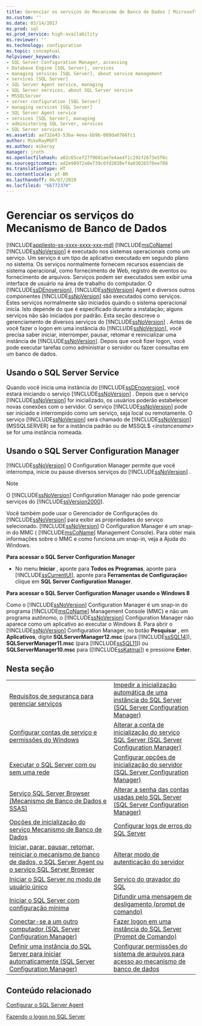 ```yaml
---
title: Gerenciar os serviços do Mecanismo de Banco de Dados | Microsoft Docs
ms.custom: ''
ms.date: 03/14/2017
ms.prod: sql
ms.prod_service: high-availability
ms.reviewer: ''
ms.technology: configuration
ms.topic: conceptual
helpviewer_keywords:
- SQL Server Configuration Manager, accessing
- Database Engine [SQL Server], services
- managing services [SQL Server], about service management
- services [SQL Server]
- SQL Server Agent service, managing
- SQL Server services, about SQL Server service
- MSSQLServer
- server configuration [SQL Server]
- managing services [SQL Server]
- SQL Server Agent service
- services [SQL Server], managing
- administering SQL Server, services
- SQL Server services
ms.assetid: aa732e43-53ba-4eea-bb9b-089da0766fc1
author: MikeRayMSFT
ms.author: mikeray
manager: jroth
ms.openlocfilehash: a02c65cef27f9601ae7e4ae4f1c292f2673e5f6c
ms.sourcegitcommit: ad2e98972a0e739c0fd2038ef4a030265f0ee788
ms.translationtype: HT
ms.contentlocale: pt-BR
ms.lasthandoff: 06/07/2019
ms.locfileid: "66772370"
---
```

# <a name="manage-the-database-engine-services"></a>Gerenciar os serviços do Mecanismo de Banco de Dados
[!INCLUDE[appliesto-ss-xxxx-xxxx-xxx-md](../../includes/appliesto-ss-xxxx-xxxx-xxx-md.md)]
  [!INCLUDE[msCoName](../../includes/msconame-md.md)] [!INCLUDE[ssNoVersion](../../includes/ssnoversion-md.md)] é executado nos sistemas operacionais como um serviço. Um serviço é um tipo de aplicativo executado em segundo plano no sistema. Os serviços normalmente fornecem recursos essenciais de sistema operacional, como fornecimento de Web, registro de eventos ou fornecimento de arquivos. Serviços podem ser executados sem exibir uma interface de usuário na área de trabalho do computador. O [!INCLUDE[ssDEnoversion](../../includes/ssdenoversion-md.md)], [!INCLUDE[ssNoVersion](../../includes/ssnoversion-md.md)] Agent e diversos outros componentes [!INCLUDE[ssNoVersion](../../includes/ssnoversion-md.md)] são executados como serviços. Estes serviços normalmente são iniciados quando o sistema operacional inicia. Isto depende do que é especificado durante a instalação; alguns serviços não são iniciados por padrão. Esta seção descreve o gerenciamento de diversos serviços do [!INCLUDE[ssNoVersion](../../includes/ssnoversion-md.md)] . Antes de você fazer o logon em uma instância do [!INCLUDE[ssNoVersion](../../includes/ssnoversion-md.md)], você precisa saber iniciar, interromper, pausar, retomar e reinicializar uma instância de [!INCLUDE[ssNoVersion](../../includes/ssnoversion-md.md)]. Depois que você fizer logon, você pode executar tarefas como administrar o servidor ou fazer consultas em um banco de dados.  
  
## <a name="using-the-sql-server-service"></a>Usando o SQL Server Service  
 Quando você inicia uma instância do [!INCLUDE[ssDEnoversion](../../includes/ssdenoversion-md.md)], você estará iniciando o serviço [!INCLUDE[ssNoVersion](../../includes/ssnoversion-md.md)] . Depois que o serviço [!INCLUDE[ssNoVersion](../../includes/ssnoversion-md.md)] for inicializado, os usuários poderão estabelecer novas conexões com o servidor. O serviço [!INCLUDE[ssNoVersion](../../includes/ssnoversion-md.md)] pode ser iniciado e interrompido como um serviço, seja local ou remotamente. O serviço [!INCLUDE[ssNoVersion](../../includes/ssnoversion-md.md)] será chamado de [!INCLUDE[ssNoVersion](../../includes/ssnoversion-md.md)] (MSSQLSERVER) se for a instância padrão ou de MSSQL$ *\<instancename>* se for uma instância nomeada.  
  
## <a name="using-sql-server-configuration-manager"></a>Usando o SQL Server Configuration Manager  
 [!INCLUDE[ssNoVersion](../../includes/ssnoversion-md.md)] O Configuration Manager permite que você interrompa, inicie ou pause diversos serviços do [!INCLUDE[ssNoVersion](../../includes/ssnoversion-md.md)] .  
  
> [!NOTE]  
>  O [!INCLUDE[ssNoVersion](../../includes/ssnoversion-md.md)] Configuration Manager não pode gerenciar serviços do [!INCLUDE[ssVersion2000](../../includes/ssversion2000-md.md)].  
  
 Você também pode usar o Gerenciador de Configurações do [!INCLUDE[ssNoVersion](../../includes/ssnoversion-md.md)] para exibir as propriedades do serviço selecionado. [!INCLUDE[ssNoVersion](../../includes/ssnoversion-md.md)] O Configuration Manager é um snap-in do MMC ( [!INCLUDE[msCoName](../../includes/msconame-md.md)] Management Console). Para obter mais informações sobre o MMC e como funciona um snap-in, veja a Ajuda do Windows.  
  
 **Para acessar o SQL Server Configuration Manager**  
  
-   No menu **Iniciar** , aponte para **Todos os Programas**, aponte para [!INCLUDE[ssCurrentUI](../../includes/sscurrentui-md.md)], aponte para **Ferramentas de Configuração**e clique em **SQL Server Configuration Manager**.  
  
 **Para acessar o SQL Server Configuration Manager usando o Windows 8**  
  
 Como o [!INCLUDE[ssNoVersion](../../includes/ssnoversion-md.md)] Configuration Manager é um snap-in do programa [!INCLUDE[msCoName](../../includes/msconame-md.md)] Management Console (MMC) e não um programa autônomo, o [!INCLUDE[ssNoVersion](../../includes/ssnoversion-md.md)] Configuration Manager não aparece como um aplicativo ao executar o Windows 8. Para abrir o [!INCLUDE[ssNoVersion](../../includes/ssnoversion-md.md)] Configuration Manager, no botão **Pesquisar** , em **Aplicativos**, digite **SQLServerManager12.msc** (para [!INCLUDE[ssSQL14](../../includes/sssql14-md.md)]), **SQLServerManager11.msc** (para [!INCLUDE[ssSQL11](../../includes/sssql11-md.md)]) ou **SQLServerManager10.msc** para ([!INCLUDE[ssKatmai](../../includes/sskatmai-md.md)]) e pressione **Enter**.  
  
## <a name="in-this-section"></a>Nesta seção  
  
|||  
|-|-|  
|[Requisitos de segurança para gerenciar serviços](../../database-engine/configure-windows/security-requirements-for-managing-services.md)|[Impedir a inicialização automática de uma instância do SQL Server &#40;SQL Server Configuration Manager&#41;](../../database-engine/configure-windows/scm-services-prevent-automatic-startup-of-an-instance.md)|  
|[Configurar contas de serviço e permissões do Windows](../../database-engine/configure-windows/configure-windows-service-accounts-and-permissions.md)|[Alterar a conta de inicialização do serviço SQL Server &#40;SQL Server Configuration Manager&#41;](../../database-engine/configure-windows/scm-services-change-the-service-startup-account.md)|  
|[Executar o SQL Server com ou sem uma rede](../../database-engine/configure-windows/run-sql-server-with-or-without-a-network.md)|[Configurar opções de inicialização do servidor &#40;SQL Server Configuration Manager&#41;](../../database-engine/configure-windows/scm-services-configure-server-startup-options.md)|  
|[Serviço SQL Server Browser &#40;Mecanismo de Banco de Dados e SSAS&#41;](../../database-engine/configure-windows/sql-server-browser-service-database-engine-and-ssas.md)|[Alterar a senha das contas usadas pelo SQL Server &#40;SQL Server Configuration Manager&#41;](../../database-engine/configure-windows/scm-services-change-the-password-of-the-accounts-used.md)|  
|[Opções de inicialização do serviço Mecanismo de Banco de Dados](../../database-engine/configure-windows/database-engine-service-startup-options.md)|[Configurar logs de erros do SQL Server](../../database-engine/configure-windows/scm-services-configure-sql-server-error-logs.md)|  
|[Iniciar, parar, pausar, retomar, reiniciar o mecanismo de banco de dados, o SQL Server Agent ou o serviço SQL Server Browser](../../database-engine/configure-windows/start-stop-pause-resume-restart-sql-server-services.md)|[Alterar modo de autenticação do servidor](../../database-engine/configure-windows/change-server-authentication-mode.md)|  
|[Iniciar o SQL Server no modo de usuário único](../../database-engine/configure-windows/start-sql-server-in-single-user-mode.md)|[Serviço do gravador do SQL](../../database-engine/configure-windows/sql-writer-service.md)|  
|[Iniciar o SQL Server com configuração mínima](../../database-engine/configure-windows/start-sql-server-with-minimal-configuration.md)|[Difundir uma mensagem de desligamento &#40;prompt de comando&#41;](../../database-engine/configure-windows/broadcast-a-shutdown-message-command-prompt.md)|  
|[Conectar-se a um outro computador &#40;SQL Server Configuration Manager&#41;](../../database-engine/configure-windows/scm-services-connect-to-another-computer.md)|[Fazer logon em uma instância do SQL Server &#40;Prompt de Comando&#41;](../../database-engine/configure-windows/log-in-to-an-instance-of-sql-server-command-prompt.md)|  
|[Definir uma instância do SQL Server para iniciar automaticamente &#40;SQL Server Configuration Manager&#41;](../../database-engine/configure-windows/scm-services-set-an-instance-to-start-automatically.md)|[Configurar permissões do sistema de arquivos para acesso ao mecanismo de banco de dados](../../database-engine/configure-windows/configure-file-system-permissions-for-database-engine-access.md)|  
  
## <a name="related-content"></a>Conteúdo relacionado  
 [Configurar o SQL Server Agent](../../ssms/agent/configure-sql-server-agent.md)  
  
 [Fazendo o logon no SQL Server](../../database-engine/configure-windows/logging-in-to-sql-server.md)  
  
  
